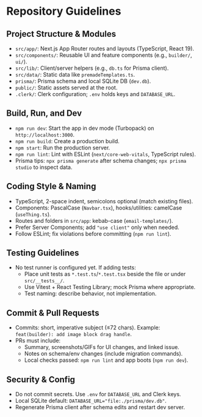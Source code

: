 # Repository Guidelines

## Project Structure & Modules
- `src/app/`: Next.js App Router routes and layouts (TypeScript, React 19).
- `src/components/`: Reusable UI and feature components (e.g., `builder/`, `ui/`).
- `src/lib/`: Client/server helpers (e.g., `db.ts` for Prisma client).
- `src/data/`: Static data like `premadeTemplates.ts`.
- `prisma/`: Prisma schema and local SQLite DB (`dev.db`).
- `public/`: Static assets served at the root.
- `.clerk/`: Clerk configuration; `.env` holds keys and `DATABASE_URL`.

## Build, Run, and Dev
- `npm run dev`: Start the app in dev mode (Turbopack) on `http://localhost:3000`.
- `npm run build`: Create a production build.
- `npm start`: Run the production server.
- `npm run lint`: Lint with ESLint (`next/core-web-vitals`, TypeScript rules).
- Prisma tips: `npx prisma generate` after schema changes; `npx prisma studio` to inspect data.

## Coding Style & Naming
- TypeScript, 2-space indent, semicolons optional (match existing files).
- Components: PascalCase (`Navbar.tsx`), hooks/utilities: camelCase (`useThing.ts`).
- Routes and folders in `src/app`: kebab-case (`email-templates/`).
- Prefer Server Components; add `"use client"` only when needed.
- Follow ESLint; fix violations before committing (`npm run lint`).

## Testing Guidelines
- No test runner is configured yet. If adding tests:
  - Place unit tests as `*.test.ts`/`*.test.tsx` beside the file or under `src/__tests__/`.
  - Use Vitest + React Testing Library; mock Prisma where appropriate.
  - Test naming: describe behavior, not implementation.

## Commit & Pull Requests
- Commits: short, imperative subject (≤72 chars). Example: `feat(builder): add image block drag handle`.
- PRs must include:
  - Summary, screenshots/GIFs for UI changes, and linked issue.
  - Notes on schema/env changes (include migration commands).
  - Local checks passed: `npm run lint` and app boots (`npm run dev`).

## Security & Config
- Do not commit secrets. Use `.env` for `DATABASE_URL` and Clerk keys.
- Local SQLite default: `DATABASE_URL="file:./prisma/dev.db"`.
- Regenerate Prisma client after schema edits and restart dev server.
